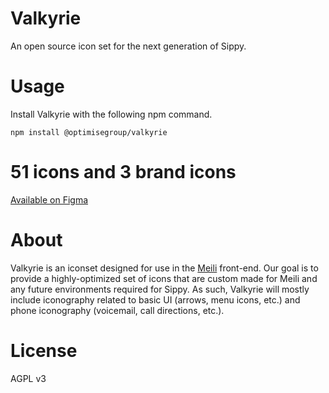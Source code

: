 # Valkyrie
An open source icon set for the next generation of Sippy.

# Usage
Install Valkyrie with the following npm command.

```
npm install @optimisegroup/valkyrie
```

# 51 icons and 3 brand icons
[Available on Figma](https://www.figma.com/file/jeP1aSRulegRxHDegrrmWc/Valkyrie?node-id=1%3A11358)

# About
Valkyrie is an iconset designed for use in the [Meili](https://github.com/optimise-group/meili) front-end. Our goal is to provide a highly-optimized set of icons that are custom made for Meili and any future environments required for Sippy. As such, Valkyrie will mostly include iconography related to basic UI (arrows, menu icons, etc.) and phone iconography (voicemail, call directions, etc.).

# License
AGPL v3